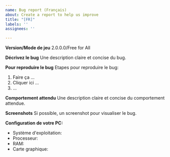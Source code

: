 ```yaml
---
name: Bug report (Français)
about: Create a report to help us improve
title: "[FR]"
labels: ''
assignees: ''

---
```


**Version/Mode de jeu**
2.0.0.0/Free for All

**Décrivez le bug**
Une description claire et concise du bug.

**Pour reproduire le bug**
Etapes pour reproduire le bug:
1. Faire ça ...
2. Cliquer ici ...
3. ...

**Comportement attendu**
Une description claire et concise du comportement attendue.

**Screenshots**
Si possible, un screenshot pour visualiser le bug.

**Configuration de votre PC:**
 - Système d'exploitation: 
 - Processeur:
 - RAM:
 - Carte graphique:
